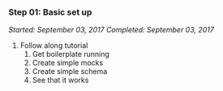 ### Step 01: Basic set up

_Started: September 03, 2017_
_Completed: September 03, 2017_

1. Follow along tutorial
	1. Get boilerplate running
	1. Create simple mocks
	2. Create simple schema
	3. See that it works
	
